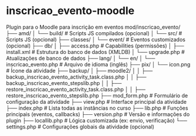 # inscricao_evento-moodle
Plugin para o Moodle para inscrição em eventos
mod/inscricao_evento/
├── amd/
│   └── build/                # Scripts JS compilados (opcional)
│   └── src/                  # Scripts JS (opcional)
├── classes/
│   └── event/                # Eventos customizados (opcional)
├── db/
│   ├── access.php            # Capabilities (permissões)
│   ├── install.xml           # Estrutura do banco de dados (XMLDB)
│   └── upgrade.php           # Atualizações de banco de dados
├── lang/
│   └── en/
│       └── inscricao_evento.php  # Arquivo de idioma (inglês)
├── pix/
│   └── icon.png              # Ícone da atividade
├── backup/
│   ├── moodle2/
│   │   ├── backup_inscricao_evento_activity_task.class.php
│   │   ├── backup_inscricao_evento_stepslib.php
│   │   ├── restore_inscricao_evento_activity_task.class.php
│   │   ├── restore_inscricao_evento_stepslib.php
├── mod_form.php              # Formulário de configuração da atividade
├── view.php                  # Interface principal da atividade
├── index.php                 # Lista todas as instâncias no curso
├── lib.php                   # Funções principais (eventos, callbacks)
├── version.php               # Versão e informações do plugin
├── locallib.php              # Lógica customizada (ex: envio, verificação)
└── settings.php              # Configurações globais da atividade (opcional)

